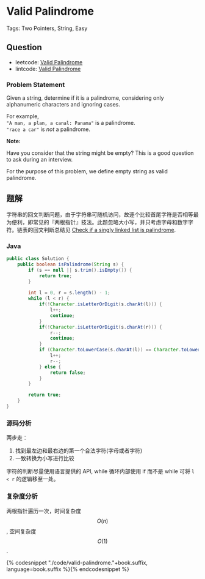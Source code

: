 # Valid Palindrome

Tags: Two Pointers, String, Easy

## Question

- leetcode: [Valid Palindrome](https://leetcode.com/problems/valid-palindrome/)
- lintcode: [Valid Palindrome](http://www.lintcode.com/en/problem/valid-palindrome/)

### Problem Statement

Given a string, determine if it is a palindrome, considering only alphanumeric
characters and ignoring cases.

For example,  
`"A man, a plan, a canal: Panama"` is a palindrome.  
`"race a car"` is _not_ a palindrome.

**Note:**  

Have you consider that the string might be empty? This is a good question to
ask during an interview.

For the purpose of this problem, we define empty string as valid palindrome.

## 题解

字符串的回文判断问题，由于字符串可随机访问，故逐个比较首尾字符是否相等最为便利，即常见的『两根指针』技法。此题忽略大小写，并只考虑字母和数字字符。链表的回文判断总结见 [Check if a singly linked list is palindrome](http://algorithm.yuanbin.me/zh-hans/linked_list/check_if_a_singly_linked_list_is_palindrome.html).


### Java

```java
public class Solution {
    public boolean isPalindrome(String s) {
        if (s == null || s.trim().isEmpty()) {
            return true;
        }
        
        int l = 0, r = s.length() - 1;
        while (l < r) {
            if(!Character.isLetterOrDigit(s.charAt(l))) {
                l++;
                continue;
            }
            if(!Character.isLetterOrDigit(s.charAt(r))) {
                r--;
                continue;
            }
            if (Character.toLowerCase(s.charAt(l)) == Character.toLowerCase(s.charAt(r))) {
                l++;
                r--;
            } else {
                return false;
            }
        }

        return true;
    }
}
```

### 源码分析

两步走：

1. 找到最左边和最右边的第一个合法字符(字母或者字符)
2. 一致转换为小写进行比较

字符的判断尽量使用语言提供的 API, while 循环内部使用 if 而不是 while 可将 `l < r` 的逻辑移至一处。

### 复杂度分析

两根指针遍历一次，时间复杂度 $$O(n)$$, 空间复杂度 $$O(1)$$.

{% codesnippet "./code/valid-palindrome."+book.suffix, language=book.suffix %}{% endcodesnippet %}
